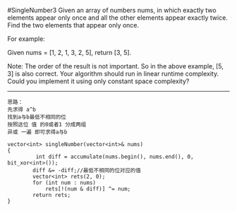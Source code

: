 #SingleNumber3
Given an array of numbers nums, in which exactly two elements appear only once and all the other elements appear exactly twice.
Find the two elements that appear only once.

For example:

Given nums = [1, 2, 1, 3, 2, 5], return [3, 5].

Note:
The order of the result is not important. So in the above example, [5, 3] is also correct.
Your algorithm should run in linear runtime complexity. Could you implement it using only constant space complexity?



---


```
思路：
先求得 a^b
找到a与b最低不相同的位
按照这位 值 的0或者1 分成两组 
异或 一遍 即可求得a与b

vector<int> singleNumber(vector<int>& nums)
{
         int diff = accumulate(nums.begin(), nums.end(), 0, bit_xor<int>());
        diff &= -diff;//最低不相同的位对应的值
        vector<int> rets(2, 0);
        for (int num : nums)
            rets[!(num & diff)] ^= num;
        return rets;
}
```
